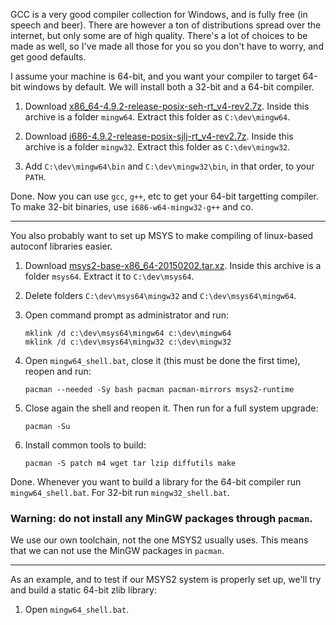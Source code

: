 GCC is a very good compiler collection for Windows, and is fully free (in speech and beer). There are however a ton of distributions spread over the internet, but only some are of high quality. There's a lot of choices to be made as well, so I've made all those for you so you don't have to worry, and get good defaults.

I assume your machine is 64-bit, and you want your compiler to target 64-bit windows by default. We will install both a 32-bit and a 64-bit compiler.

1. Download [x86_64-4.9.2-release-posix-seh-rt_v4-rev2.7z](http://sourceforge.net/projects/mingw-w64/files/Toolchains%20targetting%20Win64/Personal%20Builds/mingw-builds/4.9.2/threads-posix/seh/x86_64-4.9.2-release-posix-seh-rt_v4-rev2.7z/download). Inside this archive is a folder `mingw64`. Extract this folder as `C:\dev\mingw64`.

2. Download [i686-4.9.2-release-posix-sjlj-rt_v4-rev2.7z](http://sourceforge.net/projects/mingw-w64/files/Toolchains%20targetting%20Win32/Personal%20Builds/mingw-builds/4.9.2/threads-posix/sjlj/i686-4.9.2-release-posix-sjlj-rt_v4-rev2.7z/download). Inside this archive is a folder `mingw32`. Extract this folder as `C:\dev\mingw32`.

3. Add `C:\dev\mingw64\bin` and `C:\dev\mingw32\bin`, in that order, to your `PATH`.

Done. Now you can use `gcc`, `g++`, etc to get your 64-bit targetting compiler. To make 32-bit binaries, use `i686-w64-mingw32-g++` and co.

---

You also probably want to set up MSYS to make compiling of linux-based autoconf libraries easier.

1. Download [msys2-base-x86_64-20150202.tar.xz](http://sourceforge.net/projects/msys2/files/Base/x86_64/msys2-base-x86_64-20150202.tar.xz/download). Inside this archive is a folder `msys64`. Extract it to `C:\dev\msys64`.

2. Delete folders `C:\dev\msys64\mingw32` and `C:\dev\msys64\mingw64`.

3. Open command prompt as administrator and run:

   ```
   mklink /d c:\dev\msys64\mingw64 c:\dev\mingw64
   mklink /d c:\dev\msys64\mingw32 c:\dev\mingw32
   ```

4. Open `mingw64_shell.bat`, close it (this must be done the first time), reopen and run:

   ```
   pacman --needed -Sy bash pacman pacman-mirrors msys2-runtime
   ```

5. Close again the shell and reopen it. Then run for a full system upgrade:

   ```
   pacman -Su
   ```

6. Install common tools to build:

   ```
   pacman -S patch m4 wget tar lzip diffutils make
   ```

Done. Whenever you want to build a library for the 64-bit compiler run `mingw64_shell.bat`. For 32-bit run `mingw32_shell.bat`.

### Warning: do not install any MinGW packages through `pacman`.

We use our own toolchain, not the one MSYS2 usually uses. This means that we can not use the MinGW packages in `pacman`.

---

As an example, and to test if our MSYS2 system is properly set up, we'll try and build a static 64-bit zlib library:

1. Open `mingw64_shell.bat`.

